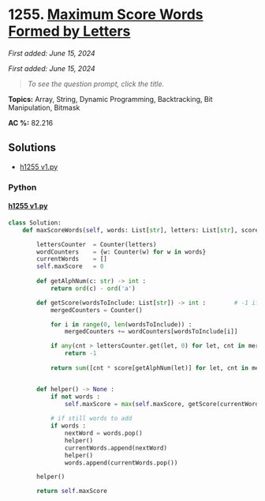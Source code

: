 # 1255. [Maximum Score Words Formed by Letters](<https://leetcode.com/problems/maximum-score-words-formed-by-letters>)

*First added: June 15, 2024*

*First added: June 15, 2024*


> *To see the question prompt, click the title.*

**Topics:** Array, String, Dynamic Programming, Backtracking, Bit Manipulation, Bitmask

**AC %:** 82.216


## Solutions

- [h1255 v1.py](<../my-submissions/h1255 v1.py>)
### Python
#### [h1255 v1.py](<../my-submissions/h1255 v1.py>)
```Python
class Solution:
    def maxScoreWords(self, words: List[str], letters: List[str], score: List[int]) -> int:

        lettersCounter  = Counter(letters)
        wordCounters    = {w: Counter(w) for w in words}
        currentWords    = []
        self.maxScore   = 0
        
        def getAlphNum(c: str) -> int :
            return ord(c) - ord('a')

        def getScore(wordsToInclude: List[str]) -> int :        # -1 if invalid
            mergedCounters = Counter()

            for i in range(0, len(wordsToInclude)) :
                mergedCounters += wordCounters[wordsToInclude[i]]

            if any(cnt > lettersCounter.get(let, 0) for let, cnt in mergedCounters.items()) :
                return -1
            
            return sum([cnt * score[getAlphNum(let)] for let, cnt in mergedCounters.items()])


        def helper() -> None :
            if not words :
                self.maxScore = max(self.maxScore, getScore(currentWords))
            
            # if still words to add
            if words :
                nextWord = words.pop()
                helper()
                currentWords.append(nextWord)
                helper()
                words.append(currentWords.pop())

        helper()

        return self.maxScore

```

